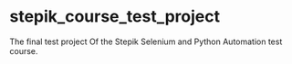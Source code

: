 # stepik_course_test_project

The final test project Of the Stepik Selenium and Python Automation test course.